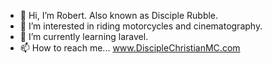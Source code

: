 - 👋 Hi, I’m Robert. Also known as Disciple Rubble.
- 👀 I’m interested in riding motorcycles and cinematography.
- 🌱 I’m currently learning laravel.
- 📫 How to reach me... www.DiscipleChristianMC.com

<!---
rherring/rherring is a ✨ special ✨ repository because its `README.md` (this file) appears on your GitHub profile.
You can click the Preview link to take a look at your changes.
--->
